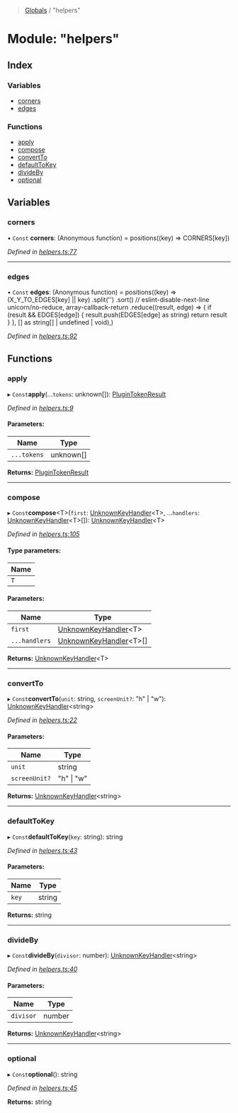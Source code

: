 > [Globals](../README.md) / "helpers"

# Module: "helpers"

## Index

### Variables

- [corners](_helpers_.md#corners)
- [edges](_helpers_.md#edges)

### Functions

- [apply](_helpers_.md#apply)
- [compose](_helpers_.md#compose)
- [convertTo](_helpers_.md#convertto)
- [defaultToKey](_helpers_.md#defaulttokey)
- [divideBy](_helpers_.md#divideby)
- [optional](_helpers_.md#optional)

## Variables

### corners

• `Const` **corners**: (Anonymous function) = positions((key) => CORNERS[key])

_Defined in [helpers.ts:77](https://github.com/kenoxa/beamwind/blob/main/packages/beamwind/src/helpers.ts#L77)_

---

### edges

• `Const` **edges**: (Anonymous function) = positions((key) => (X_Y_TO_EDGES[key] \|\| key) .split('') .sort() // eslint-disable-next-line unicorn/no-reduce, array-callback-return .reduce((result, edge) => { if (result && EDGES[edge]) { result.push(EDGES[edge] as string) return result } }, [] as string[] \| undefined \| void),)

_Defined in [helpers.ts:92](https://github.com/kenoxa/beamwind/blob/main/packages/beamwind/src/helpers.ts#L92)_

## Functions

### apply

▸ `Const`**apply**(...`tokens`: unknown[]): [PluginTokenResult](_index_.md#plugintokenresult)

_Defined in [helpers.ts:9](https://github.com/kenoxa/beamwind/blob/main/packages/beamwind/src/helpers.ts#L9)_

#### Parameters:

| Name        | Type      |
| ----------- | --------- |
| `...tokens` | unknown[] |

**Returns:** [PluginTokenResult](_index_.md#plugintokenresult)

---

### compose

▸ `Const`**compose**\<T>(`first`: [UnknownKeyHandler](_index_.md#unknownkeyhandler)\<T>, ...`handlers`: [UnknownKeyHandler](_index_.md#unknownkeyhandler)\<T>[]): [UnknownKeyHandler](_index_.md#unknownkeyhandler)\<T>

_Defined in [helpers.ts:105](https://github.com/kenoxa/beamwind/blob/main/packages/beamwind/src/helpers.ts#L105)_

#### Type parameters:

| Name |
| ---- |
| `T`  |

#### Parameters:

| Name          | Type                                                    |
| ------------- | ------------------------------------------------------- |
| `first`       | [UnknownKeyHandler](_index_.md#unknownkeyhandler)\<T>   |
| `...handlers` | [UnknownKeyHandler](_index_.md#unknownkeyhandler)\<T>[] |

**Returns:** [UnknownKeyHandler](_index_.md#unknownkeyhandler)\<T>

---

### convertTo

▸ `Const`**convertTo**(`unit`: string, `screenUnit?`: \"h\" \| \"w\"): [UnknownKeyHandler](_index_.md#unknownkeyhandler)\<string>

_Defined in [helpers.ts:22](https://github.com/kenoxa/beamwind/blob/main/packages/beamwind/src/helpers.ts#L22)_

#### Parameters:

| Name          | Type           |
| ------------- | -------------- |
| `unit`        | string         |
| `screenUnit?` | \"h\" \| \"w\" |

**Returns:** [UnknownKeyHandler](_index_.md#unknownkeyhandler)\<string>

---

### defaultToKey

▸ `Const`**defaultToKey**(`key`: string): string

_Defined in [helpers.ts:43](https://github.com/kenoxa/beamwind/blob/main/packages/beamwind/src/helpers.ts#L43)_

#### Parameters:

| Name  | Type   |
| ----- | ------ |
| `key` | string |

**Returns:** string

---

### divideBy

▸ `Const`**divideBy**(`divisor`: number): [UnknownKeyHandler](_index_.md#unknownkeyhandler)\<string>

_Defined in [helpers.ts:40](https://github.com/kenoxa/beamwind/blob/main/packages/beamwind/src/helpers.ts#L40)_

#### Parameters:

| Name      | Type   |
| --------- | ------ |
| `divisor` | number |

**Returns:** [UnknownKeyHandler](_index_.md#unknownkeyhandler)\<string>

---

### optional

▸ `Const`**optional**(): string

_Defined in [helpers.ts:45](https://github.com/kenoxa/beamwind/blob/main/packages/beamwind/src/helpers.ts#L45)_

**Returns:** string
